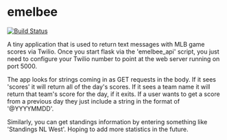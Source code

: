 # emelbee

[![Build
Status](https://travis-ci.org/codemunkee/emelbee.svg?branch=master)](https://travis-ci.org/codemunkee/emelbee)

A tiny application that is used to return text messages with MLB game scores via Twilio. Once you start flask via the 'emelbee_api' script, you just need to configure your Twilio number to point at the web server running on port 5000. 

The app looks for strings coming in as GET requests in the body. If it sees 'scores' it will return all of the day's scores. If it sees a team name it will return that team's score for the day, if it exits. If a user wants to get a score from a previous day they just include a string in the format of '@YYYYMMDD'. 

Similarly, you can get standings information by entering something like
'Standings NL West'. Hoping to add more statistics in the future.

